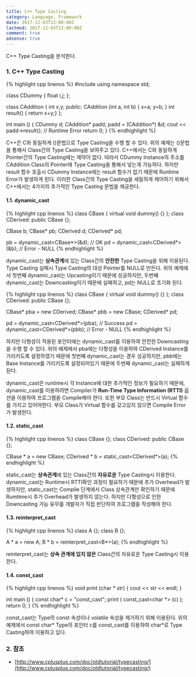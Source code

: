 ```yaml
---
title: C++ Type Casting
category: Language, Framework
date: 2017-12-03T12:00:00Z
lastmod: 2017-12-03T12:00:00Z
comment: true
adsense: true
---
```


C++ Type Casting을 분석한다.

### 1. C++ Type Casting

{% highlight cpp linenos %}
#include <iostream>
using namespace std;

class CDummy {
  float i,j;
};

class CAddition {
  int x,y;
public:
  CAddition (int a, int b) { x=a; y=b; }
	int result() { return x+y;}
};

int main () {
  CDummy d;
  CAddition* padd;
  padd = (CAddition*) &d;
  cout << padd->result(); // Runtime Error
  return 0;
}
{% endhighlight %}

C++은 C와 동일하게 ()문법으로 Type Casting을 수행 할 수 있다. 위의 예제는 ()문법을 통해서 Class간의 Type Casting을 보여주고 있다. C++에서는 C와 동일하게 Pointer간의 Type Casting에는 제약이 없다. 따라서 CDummy Instance의 주소를 CAddition Class의 Pointer에 Type Casting을 통해서 넣는게 가능하다. 하지만 result 함수 호출시 CDummy Instance에는 result 함수가 없기 때문에 Runtime Error가 발생하게 된다. 이러한 Class간의 Type Casting을 세밀하게 제어하기 위해서 C++에서는 4가지의 추가적인 Type Casting 문법을 제공한다.

#### 1.1. dynamic_cast

{% highlight cpp linenos %}
class CBase { virtual void dummy() {} };
class CDerived: public CBase {};

CBase b; CBase* pb;
CDerived d; CDerived* pd;

pb = dynamic_cast<CBase*>(&d);      // OK
pd = dynamic_cast<CDerived*>(&b);   // Error - NULL
{% endhighlight %}

dynamic_cast는 **상속관계**에 있는 Class간의 **안전한** Type Casting을 위해 이용된다. Type Casting 실패시 Type Casting의 대상 Pointer를 NULL로 만든다. 위의 예제에서 첫번째 dynamic_cast는 Upcasting이기 때문에 성공하지만, 두번째 dynamic_cast는 Downcasting이기 때문에 실패하고, pd는 NULL로 초기화 된다.

{% highlight cpp linenos %}
class CBase { virtual void dummy() {} };
class CDerived: public CBase {};

CBase* pba = new CDerived;
CBase* pbb = new CBase;
CDerived* pd;

pd = dynamic_cast<CDerived*>(pba); // Success
pd = dynamic_cast<CDerived*>(pbb); // Error - NULL
{% endhighlight %}

하지만 다형성이 적용된 포인터에는 dynamic_cast를 이용하여 안전한 Downcasting을 수행 할 수 있다. 위의 예제에서 pba에는 다형성을 이용하여 CDerived Instance를 가리키도록 설정하였기 때문에 첫번째 dynamic_cast는 경우 성공하지만, pbb에는 Base Instance를 가리키도록 설정되어있기 때문에 두번째 dynamic_cast는 실패하게 된다.

dynamic_cast은 runtime시 각 Instance에 대한 추가적인 정보가 필요하기 때문에, dynamic_cast를 이용하려면 Compiler가 **Run-Time Type Information (RTTI)** 옵션을 이용하여 프로그램을 Compile해야 한다. 또한 부모 Class는 반드시 Virtual 함수를 가지고 있어야한다. 부모 Class가 Virtual 함수를 갖고있지 않으면 Compile Error가 발생한다.

#### 1.2. static_cast

{% highlight cpp linenos %}
class CBase {};
class CDerived: public CBase {};

CBase * a = new CBase;
CDerived * b = static_cast<CDerived*>(a);
{% endhighlight %}

static_cast는 **상속관계**에 있는 Class간의 **자유로운** Type Casting시 이용한다. dynamic_cast는 Runtime시 RTTI확인 과정이 필요하기 때문에 추가 Overhead가 발생하지만, static_cast는 Compile 단계에서 Class 상속관계만 확인하기 때문에 Rumtime시 추가 Overhead가 발생하지 않는다. 하지만 다형성으로 인한 Downcasting 가능 유무를 개발자가 직접 판단하여 프로그램을 작성해야 한다.

#### 1.3. reinterpret_cast

{% highlight cpp linenos %}
class A {};
class B {};

A * a = new A;
B * b = reinterpret_cast<B*>(a);
{% endhighlight %}

reinterpret_cast는 **상속 관계에 있지 않은** Class간의 자유로운 Type Casting시 이용한다.

#### 1.4. const_cast

{% highlight cpp linenos %}
void print (char * str)
{
  cout << str << endl;
}

int main () {
  const char* c = "const_cast";
  print ( const_cast<char *> (c) );
  return 0;
}
{% endhighlight %}

const_cast는 Type의 const 속성이나 volatile 속성을 제거하기 위해 이용된다. 위의 예제에서 const char* Type의 포인터 c를 const_cast를 이용하여 char*로 Type Casting하여 이용하고 있다.

### 2. 참조
* [http://www.cplusplus.com/doc/oldtutorial/typecasting/](http://www.cplusplus.com/doc/oldtutorial/typecasting/)
